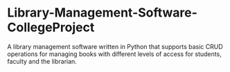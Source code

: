 # Library-Management-Software-CollegeProject
A library management software written in Python that supports basic CRUD operations for managing books with different levels of access for students, faculty and the librarian.
